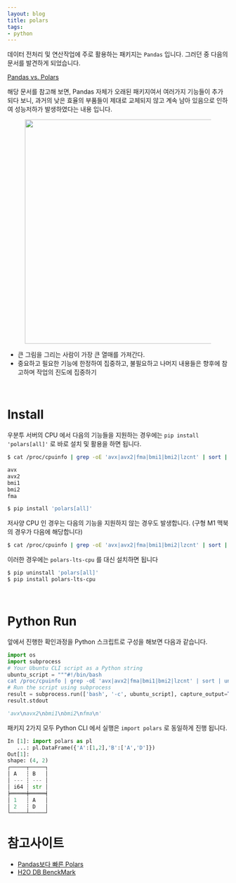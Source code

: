 ```yaml
---
layout: blog
title: polars
tags:
- python
---
```


데이터 전처리 및 연산작업에 주로 활용하는 패키지는 `Pandas` 입니다. 그러던 중 다음의 문서를 발견하게 되었습니다.

[Pandas vs. Polars](https://qphone.tistory.com/4)

해당 문서를 참고해 보면, Pandas 자체가 오래된 패키지여서 여러가지 기능들이 추가되다 보니, 과거의 낮은 효율의 부품들이 제대로 교체되지 않고 계속 남아 있음으로 인하여 성능저하가 발생하였다는 내용 입니다.

<figure class="align-center">
  <p style="text-align: center">
  <img width="510px" src="https://h2oai.github.io/db-benchmark/groupby2014/G0_1e7_1e2_0_0_basic.png">
  </p>
</figure>

- 큰 그림을 그리는 사람이 가장 큰 열매를 가져간다.
- 중요하고 필요한 기능에 한정하여 집중하고, 불필요하고 나머지 내용들은 향후에 참고하며 작업의 진도에 집중하기

<br/>

# Install
우분투 서버의 CPU 에서 다음의 기능들을 지원하는 경우에는 `pip install 'polars[all]'` 로 바로 설치 및 활용을 하면 됩니다.
```bash
$ cat /proc/cpuinfo | grep -oE 'avx|avx2|fma|bmi1|bmi2|lzcnt' | sort | uniq

avx
avx2
bmi1
bmi2
fma

$ pip install 'polars[all]'
```

저사양 CPU 인 경우는 다음의 기능을 지원하지 않는 경우도 발생합니다. (구형 M1 맥북의 경우가 다음에 해당합니다)
```bash
$ cat /proc/cpuinfo | grep -oE 'avx|avx2|fma|bmi1|bmi2|lzcnt' | sort | uniq

```

이러한 경우에는 `polars-lts-cpu` 를 대신 설치하면 됩니다
```bash
$ pip uninstall 'polars[all]'
$ pip install polars-lts-cpu
```

<br/>

# Python Run
앞에서 진행한 확인과정을 Python 스크립트로 구성을 해보면 다음과 같습니다.
```python
import os
import subprocess
# Your Ubuntu CLI script as a Python string
ubuntu_script = """#!/bin/bash
cat /proc/cpuinfo | grep -oE 'avx|avx2|fma|bmi1|bmi2|lzcnt' | sort | uniq"""
# Run the script using subprocess
result = subprocess.run(['bash', '-c', ubuntu_script], capture_output=True, text=True)
result.stdout

'avx\navx2\nbmi1\nbmi2\nfma\n'
```

패키지 2가지 모두 Python CLI 에서 실행은 `import polars` 로 동일하게 진행 됩니다.
```python
In [1]: import polars as pl
   ...: pl.DataFrame({'A':[1,2],'B':['A','D']})
Out[1]: 
shape: (4, 2)
┌─────┬─────┐
│ A   ┆ B   │
│ --- ┆ --- │
│ i64 ┆ str │
╞═════╪═════╡
│ 1   ┆ A   │
│ 2   ┆ D   │
└─────┴─────┘
```

# 참고사이트
- [Pandas보다 빠른 Polars](https://junyoru.tistory.com/166)
- [H2O DB BenckMark](https://h2oai.github.io/db-benchmark/)